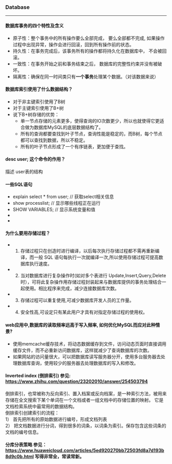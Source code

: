 ### Database
---

#### 数据库事务的四个特性及含义
* 原子性：整个事务中的所有操作要么全部完成， 要么全部都不完成, 如果操作过程中出现异常，操作会进行回滚，回到所有操作前的状态。
* 持久性：在事务完成后，该事务所有的操作都将持久化在数据库中， 不会被回滚。
* 一致性：在事务开始之前和事务结束之后， 数据库的完整性约束并没有被破坏。
* 隔离性：确保在同一时间类只有**一个事务**处理某个数据。（对该数据来说）

#### 数据库索引使用了什么数据结构？
* 对于非主键索引使用了B树
* 对于主键索引使用了B+树
* 说下B+树存储的优势：
  * 单一节点存储的元素更多，使得查询的IO次数更少，所以也就使得它更适合做为数据库MySQL的底层数据结构了。
  * 所有的查询都要查找到叶子节点，查询性能是稳定的，而B树，每个节点都可以查找到数据，所以不稳定。
  * 所有的叶子节点形成了一个有序链表，更加便于查找。

#### desc user; 这个命令的作用？  
描述 user表的结构

#### 一些SQL语句
* explain select * from user; // 获取select相关信息
* show processlist; // 显示哪些线程正在运行
* SHOW VARIABLES; // 显示系统变量和值
*
*


#### 为什么要用存储过程？
 * 1. 存储过程只在创造时进行编译，以后每次执行存储过程都不需再重新编译，而一般 SQL 语句每执行一次就编译一次,所以使用存储过程可提高数据库执行速度。 
 * 2. 当对数据库进行复杂操作时(如对多个表进行 Update,Insert,Query,Delete 时），可将此复杂操作用存储过程封装起来与数据库提供的事务处理结合一起使用。相比程序来完成，减少连接数据库次数。 
 * 3. 存储过程可以重复使用,可减少数据库开发人员的工作量。 
 * 4. 安全性高,可设定只有某此用户才具有对指定存储过程的使用权。

#### web应用中,数据库的读取频率远高于写入频率, 如何优化MySQL而应对此种情景?
* 使用memcache缓存技术，将动态数据缓存到文件，访问动态页面时直接调用缓存文件，而不必重新访问数据库，这样就减少了查询数据库的次数。
* 如果网站的访问量很大，可以把数据库读写服务器分开，使用多台服务器去处理数据库查询，使用较少的服务器去处理数据库的写入和修改。


#### Inverted index (倒排索引) 参见: https://www.zhihu.com/question/23202010/answer/254503794  
倒排索引，也常被称为反向索引、置入档案或反向档案，是一种索引方法，被用来存储在全文搜索下某个单词在一个文档或者一组文档中的存储位置的映射。 它是文档检索系统中最常用的数据结构。  
倒排索引创建索引的流程：  
1） 首先把所有的原始数据进行编号，形成文档列表   
2） 把文档数据进行分词，得到很多的词条，以词条为索引。保存包含这些词条的文档的编号信息。

#### 分库分表策略 参见： https://www.huaweicloud.com/articles/5ed920270bb72503fd8a7d193b8d9c0b.html 写得非常全，常读常新。

